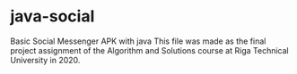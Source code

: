 # java-social
Basic Social Messenger APK with java
This file was made as the final project assignment of the Algorithm and Solutions course at Riga Technical University in 2020.
